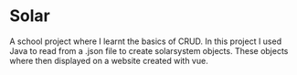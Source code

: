 # Solar
A school project where I learnt the basics of CRUD. In this project I used Java to read from a .json file to create solarsystem objects. 
These objects where then displayed on a website created with vue.
